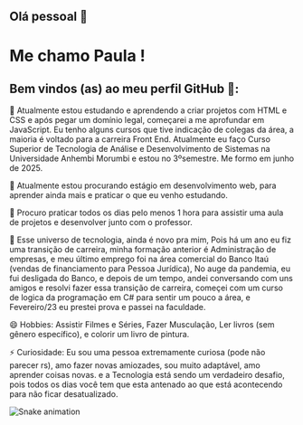 ## Olá pessoal 👋

# Me chamo Paula ! 
## Bem vindos (as) ao meu perfil GitHub 👋:

🌱 Atualmente estou estudando e aprendendo a criar projetos com HTML e CSS e após pegar um domínio legal, começarei a me aprofundar em JavaScript. Eu tenho alguns cursos que tive indicação de colegas da área, a maioria é voltado para a carreira Front End. Atualmente eu faço Curso Superior de Tecnologia de Análise e Desenvolvimento de Sistemas na Universidade Anhembi Morumbi e estou no 3ºsemestre. Me formo em junho de 2025.

👯 Atualmente estou procurando estágio em desenvolvimento web, para aprender ainda mais e praticar o que eu venho estudando.

🤔 Procuro praticar todos os dias pelo menos 1 hora para assistir uma aula de projetos e desenvolver junto com o professor.

💬 Esse universo de tecnologia, ainda é novo pra mim, Pois há um ano eu fiz uma transição de carreira, minha formação anterior é Administração de empresas, e meu último emprego foi na área comercial do Banco Itaú (vendas de financiamento para Pessoa Jurídica), No auge da pandemia, eu fui desligada do Banco, e depois de um tempo, andei conversando com uns amigos e resolvi fazer essa transição de carreira, começei com um curso de logica da programação em C# para sentir um pouco a área, e Fevereiro/23 eu prestei prova e passei na faculdade.

😄 Hobbies: Assistir Filmes e Séries, Fazer Musculação, Ler livros (sem gênero específico), e colorir um livro de pintura.

⚡ Curiosidade: Eu sou uma pessoa extremamente curiosa (pode não parecer rs), amo fazer novas amiozades, sou muito adaptável, amo aprender coisas novas. e a Tecnologia está sendo um verdadeiro desafio, pois todos os dias você tem que esta antenado ao que está acontecendo para não ficar desatualizado.

![Snake animation](https://github.com/seu-usuário-aqui/seu-usuário-aqui/blob/output/github-contribution-grid-snake.svg)
